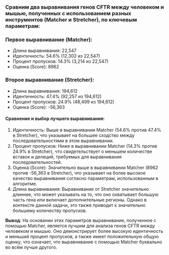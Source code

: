 ### Сравним два выравнивания генов CFTR между человеком и мышью, полученных с использованием разных инструментов (Matcher и Stretcher), по ключевым параметрам:

### Первое выравнивание (Matcher):
- Длина выравнивания: 22,547
- Идентичность: 54.6% (12,302 из 22,547)
- Процент пропусков: 14.3% (3,214 из 22,547)
- Оценка (Score): 8962
### Второе выравнивание (Stretcher):
- Длина выравнивания: 194,612
- Идентичность: 47.4% (92,257 из 194,612)
- Процент пропусков: 24.9% (48,499 из 194,612)
- Оценка (Score): -56,363

#### Сравнение и выбор лучшего выравнивания:
1. Идентичность: Выше в выравнивании Matcher (54.6% против 47.4% в Stretcher), 
что указывает на большее сходство между последовательностями в этом выравнивании.
2. Процент пропусков: Ниже в выравнивании Matcher (14.3% против 24.9% в Stretcher), что свидетельствует о меньшем количестве вставок и делеций, требуемых для выравнивания последовательностей.
3. Оценка (Score): Значительно выше в выравнивании Matcher (8962 против -56,363 в Stretcher), что указывает на более высокое качество выравнивания согласно параметрам, использованным в алгоритме.
4. Длина выравнивания: Выравнивание от Stretcher значительно длиннее, что может указывать на то, что оно охватывает большую часть гена или включает дополнительные регионы. Однако в контексте данной задачи, это также приводит к значительно большему количеству пропусков.

**Вывод**: На основании этих параметров выравнивание, полученное с помощью Matcher, является лучшим для анализа генов CFTR между человеком и мышью. Оно демонстрирует более высокую идентичность и меньший процент пропусков, а также имеет положительную общую оценку, что означает, что выравнивание с помощью Matcher буквально во всём лучше другого.